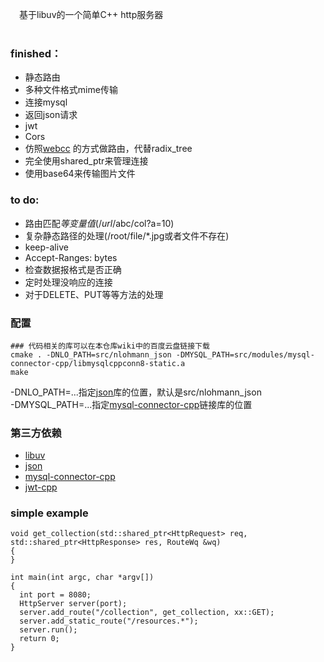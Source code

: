 &emsp;基于libuv的一个简单C++ http服务器 \
&emsp;

###  finished：
+ 静态路由
+ 多种文件格式mime传输
+ 连接mysql
+ 返回json请求
+ jwt
+ Cors
+ 仿照[webcc](https://github.com/sprinfall/webcc/blob/master/webcc/router.h) 的方式做路由，代替radix_tree
+ 完全使用shared_ptr来管理连接
+ 使用base64来传输图片文件

###   to do:
+ 路由匹配$等变量值(/url/$abc/col?a=10)
+ 复杂静态路径的处理(/root/file/*.jpg或者文件不存在)
+ keep-alive
+ Accept-Ranges: bytes
+ 检查数据报格式是否正确
+ 定时处理没响应的连接
+ 对于DELETE、PUT等等方法的处理
&ensp;

###  配置
```
### 代码相关的库可以在本仓库wiki中的百度云盘链接下载
cmake . -DNLO_PATH=src/nlohmann_json -DMYSQL_PATH=src/modules/mysql-connector-cpp/libmysqlcppconn8-static.a
make
```
-DNLO_PATH=...指定[json](https://github.com/nlohmann/json)库的位置，默认是src/nlohmann_json <br>
-DMYSQL_PATH=...指定[mysql-connector-cpp](https://github.com/mysql/mysql-connector-cpp)链接库的位置
###  第三方依赖
+ [libuv](https://github.com/libuv/libuv)
+ [json](https://github.com/nlohmann/json)
+ [mysql-connector-cpp](https://github.com/mysql/mysql-connector-cpp)
+ [jwt-cpp](https://github.com/pokowaka/jwt-cpp)

###  simple example

```
void get_collection(std::shared_ptr<HttpRequest> req, std::shared_ptr<HttpResponse> res, RouteWq &wq)
{
}

int main(int argc, char *argv[])
{
  int port = 8080;
  HttpServer server(port);
  server.add_route("/collection", get_collection, xx::GET);
  server.add_static_route("/resources.*");
  server.run();
  return 0;
}
```

